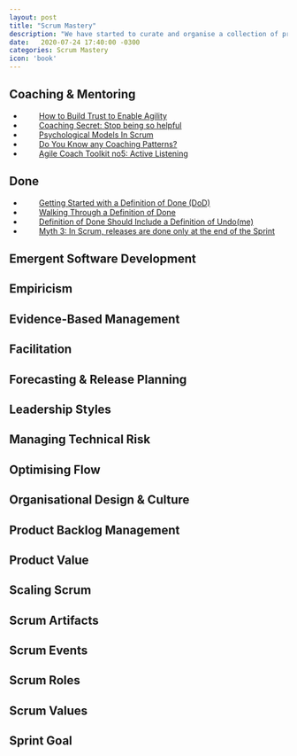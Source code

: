 ```yaml
---
layout: post
title: "Scrum Mastery"
description: "We have started to curate and organise a collection of practical topics, techniques, tips n tricks to help with Scrum Mastery"
date:   2020-07-24 17:40:00 -0300
categories: Scrum Mastery
icon: 'book'
---
```

<h2>Coaching &amp; Mentoring</h2>
<ul>
<li style="padding-left: 30px;"><a href="https://www.scrum.org/resources/blog/how-build-trust-enable-agility">How to Build Trust to Enable Agility</a></li>
<li style="padding-left: 30px;"><a href="https://www.agilesocks.com/coaching-secrets-stop-being-helpful">Coaching Secret: Stop being so helpful</a></li>
<li style="padding-left: 30px;"><a href="https://www.scrum.org/resources/psychological-models-scrum">Psychological Models In Scrum</a></li>
<li style="padding-left: 30px;"><a href="https://www.scrum.org/resources/blog/do-you-know-any-coaching-patterns">Do You Know any Coaching Patterns?</a></li>
<li style="padding-left: 30px;"><a href="https://www.scrum.org/resources/blog/agile-coach-toolkit-5-active-listening">Agile Coach Toolkit no5: Active Listening</a></li>
</ul>
<h2>Done</h2>
<ul>
<li style="padding-left: 30px;"><a href="https://www.scrum.org/resources/blog/getting-started-definition-done-dod/">Getting Started with a Definition of Done (DoD)</a></li>
<li style="padding-left: 30px;"><a href="https://www.scrum.org/resources/blog/walking-through-definition-done/">Walking Through a Definition of Done</a></li>
<li style="padding-left: 30px;"><a href="https://www.scrum.org/resources/blog/definition-done-should-include-definition-undone/">Definition of Done Should Include a Definition of Undo(me)</a></li>
<li style="padding-left: 30px;"><a href="https://www.scrum.org/resources/blog/myth-3-scrum-releases-are-done-only-end-sprint/">Myth 3: In Scrum, releases are done only at the end of the Sprint</a></li>
</ul>
<h2>Emergent Software Development</h2>
<h2>Empiricism</h2>
<h2>Evidence-Based Management</h2>
<h2>Facilitation</h2>
<h2>Forecasting &amp; Release Planning</h2>
<h2>Leadership Styles</h2>
<h2>Managing Technical Risk</h2>
<h2>Optimising Flow</h2>
<h2>Organisational Design &amp; Culture</h2>
<h2>Product Backlog Management</h2>
<h2>Product Value</h2>
<h2>Scaling Scrum</h2>
<h2>Scrum Artifacts</h2>
<h2>Scrum Events</h2>
<h2>Scrum Roles</h2>
<h2>Scrum Values</h2>
<h2>Sprint Goal</h2>
